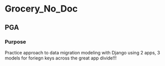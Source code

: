 # Grocery_No_Doc

## PGA
### Purpose
Practice approach to data migration modeling with Django using 2 apps, 3 models for foriegn keys across the great app divide!!!